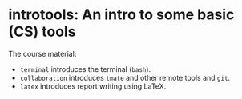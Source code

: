 # introtools: An intro to some basic (CS) tools

The course material:

 - `terminal` introduces the terminal (`bash`).
 - `collaboration` introduces `tmate` and other remote tools and `git`.
 - `latex` introduces report writing using LaTeX.

